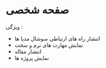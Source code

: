 # صفحه شخصی

ویژگی :
<ul>
  <li>انتشار راه های ارتیاطی سوشال مدیا ها</li>
  <li>نمایش مهارت های نرم و سخت</li>
  <li>انتشار مقاله </li>
  <li>نمایش پروژه ها</li>

</ul>
<br><br><br><br><br>

<img src="">
